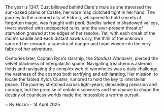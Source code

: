 
The year is 1347.  Dust billowed behind Elara's mule as she traversed the sun-baked plains of Castile, her worn map clutched tight in her hand.  The journey to the rumored city of Eldoria, whispered to hold secrets of forgotten magic, was fraught with peril.  Bandits lurked in shadowed valleys, rivers swelled with unexpected rains, and the ever-present threat of starvation gnawed at the edges of her resolve. Yet, with each creak of the mule's saddle and each distant hawk's cry, the thrill of the unknown spurred her onward, a tapestry of danger and hope woven into the very fabric of her adventure.

Centuries later, Captain Ryla's starship, the *Stardust Wanderer*, pierced the velvet blackness of intergalactic space.  Navigating treacherous asteroid fields and navigating the complex web of wormholes was a daily challenge, the vastness of the cosmos both terrifying and exhilarating.  Her mission: to locate the fabled Xylos Cluster, rumored to hold the key to interstellar peace.  The journey stretched across light-years, demanding precision and courage, but the promise of untold discoveries and the chance to shape the destiny of countless worlds made the impossible a worthy pursuit.

~ By Hozmi - 14 April 2025
